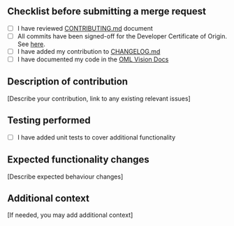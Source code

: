## Checklist before submitting a merge request

- [ ] I have reviewed [CONTRIBUTING.md](https://github.com/pogi7/css-presentations/blob/master/CONTRIBUTING.md) document
- [ ] All commits have been signed-off for the Developer Certificate of Origin. See [here](https://github.com/pogi7/css-presentations/blob/master/CONTRIBUTING.md#developer-certificate-of-origin).
- [ ] I have added my contribution to [CHANGELOG.md](https://github.com/pogi7/css-presentations/blob/master/CHANGELOG.md)
- [ ] I have documented my code in the [OML Vision Docs](http://www.pogi7.io/css-presentations-docs/)

## Description of contribution

[Describe your contribution, link to any existing relevant issues]

## Testing performed

<!-- If needed, describe additional testing that was performed for any changes -->

- [ ] I have added unit tests to cover additional functionality


## Expected functionality changes

[Describe expected behaviour changes]

## Additional context

[If needed, you may add additional context]
